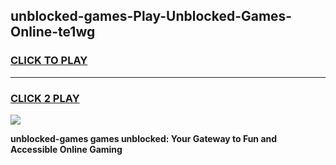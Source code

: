 
## unblocked-games-Play-Unblocked-Games-Online-te1wg
<h3>
<a href="https://premium76.site?title=unblocked-games&ref=25A">CLICK TO PLAY</a></h3>
<hr>

<h3>
<a href="https://premium76.site?title=unblocked-games&ref=25A">CLICK 2 PLAY</a>
  
</h3>

<a href="https://premium76.site?title=unblocked-games&ref=25A"><img src="https://clearcache.store/games.png"></a>


**unblocked-games games unblocked: Your Gateway to Fun and Accessible Online Gaming**
